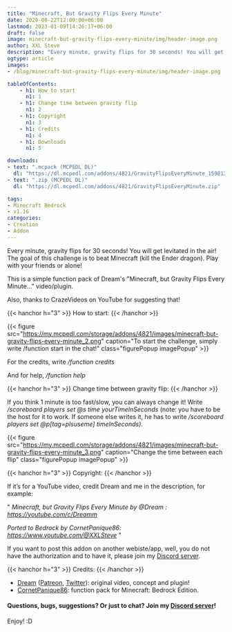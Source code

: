 ```yaml
---
title: "Minecraft, But Gravity Flips Every Minute"
date: 2020-08-22T12:00:00+06:00
lastmod: 2023-01-09T14:26:17+06:00
draft: false
image: minecraft-but-gravity-flips-every-minute/img/header-image.png
author: XXL Steve
description: "Every minute, gravity flips for 30 seconds! You will get levitated in the air! The goal of this challenge is to beat Minecraft (kill the Ender dragon). Play with your friends or alone!"
ogtype: article
images:
- /blog/minecraft-but-gravity-flips-every-minute/img/header-image.png

tableOfContents:
    - h1: How to start
      n1: 1
    - h1: Change time between gravity flip
      n1: 2
    - h1: Copyright
      n1: 3
    - h1: Credits
      n1: 4
    - h1: Downloads
      n1: 5

downloads:
- text: ".mcpack (MCPEDL DL)"
  dl: "https://dl.mcpedl.com/addons/4821/GravityFlipsEveryMinute_1598126279.mcpack"
- text: ".zip (MCPEDL DL)"
  dl: "https://dl.mcpedl.com/addons/4821/GravityFlipsEveryMinute.zip"

tags:
- Minecraft Bedrock
- v1.16
categories:
- Creation
- Addon
---
```


Every minute, gravity flips for 30 seconds! You will get levitated in the air! The goal of this challenge is to beat Minecraft (kill the Ender dragon). Play with your friends or alone! 

This is a simple function pack of Dream's "Minecraft, but Gravity Flips Every Minute..." video/plugin. 

Also, thanks to CrazeVideos on YouTube for suggesting that!

{{< hanchor h="3" >}}
How to start:
{{< /hanchor >}}

{{< figure src="https://my.mcpedl.com/storage/addons/4821/images/minecraft-but-gravity-flips-every-minute_2.png" caption="To start the challenge, simply write /function start in the chat!" class="figurePopup imagePopup" >}}

For the credits, write */function credits*

And for help, */function help*

{{< hanchor h="3" >}}
Change time between gravity flip:
{{< /hanchor >}}

If you think 1 minute is too fast/slow, you can always change it! Write */scoreboard players set @s time yourTimeInSeconds* (note: you have to be the host for it to work. If someone else writes it, he has to write */scoreboard players set @p[tag=plsuseme] timeInSeconds)*.

{{< figure src="https://my.mcpedl.com/storage/addons/4821/images/minecraft-but-gravity-flips-every-minute_3.png" caption="Change the time between each flip" class="figurePopup imagePopup" >}}

{{< hanchor h="3" >}}
Copyright:
{{< /hanchor >}}

If it’s for a YouTube video, credit Dream and me in the description, for example:

" *Minecraft, but Gravity Flips Every Minute by @Dream : https://youtube.com/c/Dreamm*

*Ported to Bedrock by CornetPanique86: https://www.youtube.com/@XXLSteve* "

If you want to post this addon on another webiste/app, well, you do not have the authorization and to have it, please join my [Discord server](https://discord.gg/dJJyryc).

{{< hanchor h="3" >}}
Credits:
{{< /hanchor >}}

- [Dream](https://youtube.com/c/Dreamm) ([Patreon](https://patreon.com/DreamWasTaken), [Twitter](https://twitter.com/DreamWasTaken)): original video, concept and plugin!
- [CornetPanique86](https://www.youtube.com/@XXLSteve): function pack for Minecraft: Bedrock Edition.

#### Questions, bugs, suggestions? Or just to chat? Join my [Discord server](https://discord.gg/dJJyryc)!

Enjoy! :D